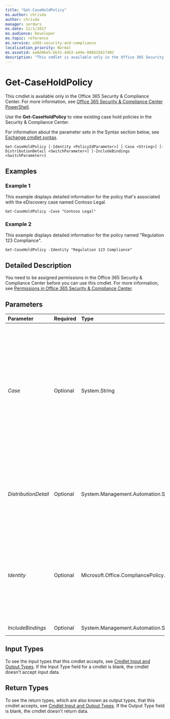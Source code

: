 ```yaml
---
title: "Get-CaseHoldPolicy"
ms.author: chrisda
author: chrisda
manager: serdars
ms.date: 11/1/2017
ms.audience: Developer
ms.topic: reference
ms.service: o365-security-and-compliance
localization_priority: Normal
ms.assetid: ea8d4be5-bb31-4db3-a49e-08861561f402
description: "This cmdlet is available only in the Office 365 Security &amp; Compliance Center. For more information, see Office 365 Security &amp; Compliance Center PowerShell."
---
```


# Get-CaseHoldPolicy

This cmdlet is available only in the Office 365 Security &amp; Compliance Center. For more information, see [Office 365 Security &amp; Compliance Center PowerShell](https://technet.microsoft.com/library/mt587091.aspx). 
  
Use the **Get-CaseHoldPolicy** to view existing case hold policies in the Security &amp; Compliance Center.
  
For information about the parameter sets in the Syntax section below, see [Exchange cmdlet syntax](https://technet.microsoft.com/library/bb123552.aspx). 
  
```
Get-CaseHoldPolicy [-Identity <PolicyIdParameter>] [-Case <String>] [-DistributionDetail <SwitchParameter>] [-IncludeBindings <SwitchParameter>]

```

## Examples
<a name="Examples"> </a>

### Example 1

This example displays detailed information for the policy that's associated with the eDiscovery case named Contoso Legal.
  
```
Get-CaseHoldPolicy -Case "Contoso Legal"
```

### Example 2

This example displays detailed information for the policy named "Regulation 123 Compliance".
  
```
Get-CaseHoldPolicy -Identity "Regulation 123 Compliance"
```

## Detailed Description
<a name="DetailedDescription"> </a>

You need to be assigned permissions in the Office 365 Security &amp; Compliance Center before you can use this cmdlet. For more information, see [Permissions in Office 365 Security &amp; Compliance Center](https://go.microsoft.com/fwlink/p/?LinkId=511920). 
  
## Parameters
<a name="DetailedDescription"> </a>

|**Parameter**|**Required**|**Type**|**Description**|
|:-----|:-----|:-----|:-----|
| _Case_ <br/> |Optional  <br/> |System.String  <br/> | The _Case_ parameter specifies the case hold policy that you want to view by using the eDiscovery case that's associated with the policy. You can use the following values to identify the eDiscovery case: <br/>  Name <br/>  Identity (GUID value). <br/>  You can find these values by running the command: `Get-ComplianceCase | Format-Table -Auto Name,Status,Identity`.  <br/> |
| _DistributionDetail_ <br/> |Optional  <br/> |System.Management.Automation.SwitchParameter  <br/> |The  _DistributionDetail_ switch returns detailed policy distribution information in the **DistributionResults** property. You don't need to specify a value with this switch. <br/> |
| _Identity_ <br/> |Optional  <br/> |Microsoft.Office.CompliancePolicy.Tasks.PolicyIdParameter  <br/> | The _Identity_ parameter specifies the case hold policy that you want to view. You can use any value that uniquely identifies the policy. For example: <br/>  Name <br/>  Distinguished name (DN) <br/>  GUID <br/> |
| _IncludeBindings_ <br/> |Optional  <br/> |System.Management.Automation.SwitchParameter  <br/> |PARAMVALUE: SwitchParameter  <br/> |
   
## Input Types
<a name="InputTypes"> </a>

To see the input types that this cmdlet accepts, see [Cmdlet Input and Output Types](http://go.microsoft.com/fwlink/p/?linkId=616387). If the Input Type field for a cmdlet is blank, the cmdlet doesn't accept input data. 
  
## Return Types
<a name="ReturnTypes"> </a>

To see the return types, which are also known as output types, that this cmdlet accepts, see [Cmdlet Input and Output Types](http://go.microsoft.com/fwlink/p/?linkId=616387). If the Output Type field is blank, the cmdlet doesn't return data. 
  

